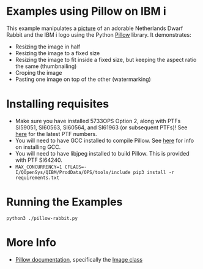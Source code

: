 # Examples using Pillow on IBM i

This example manipulates a [picture](https://commons.wikimedia.org/wiki/File:4-Week-Old_Netherlands_Dwarf_Rabbit.JPG) of an adorable Netherlands Dwarf Rabbit and the IBM i logo using the Python [Pillow](https://python-pillow.org/) library. It demonstrates:

- Resizing the image in half
- Resizing the image to a fixed size
- Resizing the image to fit inside a fixed size, but keeping the aspect ratio the same (thumbnailing)
- Croping the image
- Pasting one image on top of the other (watermarking)

# Installing requisites
 - Make sure you have installed 5733OPS Option 2, along with PTFs SI59051, SI60563, SI60564, and SI61963 (or subsequent PTFs)!
   See [here](https://www.ibm.com/developerworks/community/wikis/home?lang=en#!/wiki/IBM%20i%20Technology%20Updates/page/Python%20PTFs) for the latest PTF numbers.
 - You will need to have GCC installed to compile Pillow. See [here](https://www.ibm.com/developerworks/community/wikis/home?lang=en#!/wiki/IBM%20i%20Technology%20Updates/page/Chroot%20Scripts) for info on installing GCC.
 - You will need to have libjpeg installed to build Pillow. This is provided with PTF SI64240.
 - ```MAX_CONCURRENCY=1 CFLAGS=-I/QOpenSys/QIBM/ProdData/OPS/tools/include pip3 install -r requirements.txt```

# Running the Examples
```python3 ./pillow-rabbit.py```

# More Info

- [Pillow documentation](http://pillow.readthedocs.io/en/4.3.x/), specifically the [Image class](http://pillow.readthedocs.io/en/4.3.x/reference/Image.html)
